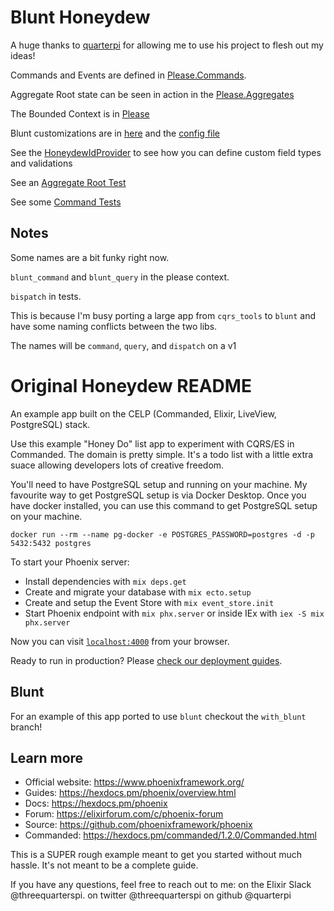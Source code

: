 # Blunt Honeydew 

A huge thanks to [quarterpi](quarterpi/honeydew) for allowing me to use his project to flesh out my ideas!

Commands and Events are defined in [Please.Commands](lib/honeydew/please/commands).

Aggregate Root state can be seen in action in the [Please.Aggregates](lib/honeydew/please/aggregates)

The Bounded Context is in [Please](lib/honeydew/please.ex)

Blunt customizations are in [here](lib/honeydew/support/blunt) and the [config file](config/config.exs)

See the [HoneydewIdProvider](lib/honeydew/support/blunt/honeydew_id_provider.ex) to see how you can define custom field types and validations

See an [Aggregate Root Test](test/honeydew/please/aggregates/list_test.exs)

See some [Command Tests](test/honeydew/please/commands/make_list_test.exs)

## Notes

Some names are a bit funky right now. 
    
`blunt_command` and `blunt_query` in the please context.

`bispatch` in tests.

This is because I'm busy porting a large app from `cqrs_tools` to `blunt` and have some naming conflicts between the two libs.

The names will be `command`, `query`, and `dispatch` on a v1



# Original Honeydew README

An example app built on the CELP (Commanded, Elixir, LiveView, PostgreSQL) stack.

Use this example "Honey Do" list app to experiment with CQRS/ES in Commanded. The domain is pretty simple.
It's a todo list with a little extra suace allowing developers lots of creative freedom.

You'll need to have PostgreSQL setup and running on your machine. My favourite way to get PostgreSQL setup is via Docker Desktop. Once you have docker installed, you can use this command to get PostgreSQL setup on your machine.

`docker run --rm --name pg-docker -e POSTGRES_PASSWORD=postgres -d -p 5432:5432 postgres`

To start your Phoenix server:

  * Install dependencies with `mix deps.get`
  * Create and migrate your database with `mix ecto.setup`
  * Create and setup the Event Store with `mix event_store.init`
  * Start Phoenix endpoint with `mix phx.server` or inside IEx with `iex -S mix phx.server`

Now you can visit [`localhost:4000`](http://localhost:4000) from your browser.

Ready to run in production? Please [check our deployment guides](https://hexdocs.pm/phoenix/deployment.html).

## Blunt
For an example of this app ported to use `blunt` checkout the `with_blunt` branch!

## Learn more

  * Official website: https://www.phoenixframework.org/
  * Guides: https://hexdocs.pm/phoenix/overview.html
  * Docs: https://hexdocs.pm/phoenix
  * Forum: https://elixirforum.com/c/phoenix-forum
  * Source: https://github.com/phoenixframework/phoenix
  * Commanded: https://hexdocs.pm/commanded/1.2.0/Commanded.html


This is a SUPER rough example meant to get you started without much hassle. It's not meant to be a complete guide. 

If you have any questions, feel free to reach out to me: 
  on the Elixir Slack @threequarterspi.
  on twitter @threequarterspi
  on github @quarterpi

